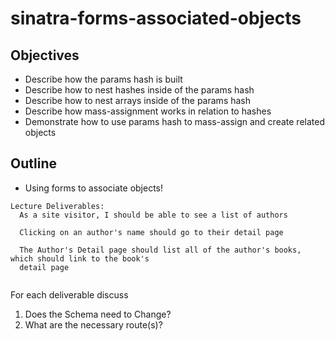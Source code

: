 # sinatra-forms-associated-objects

## Objectives

* Describe how the params hash is built
* Describe how to nest hashes inside of the params hash
* Describe how to nest arrays inside of the params hash
* Describe how mass-assignment works in relation to hashes
* Demonstrate how to use params hash to mass-assign and create related objects

## Outline

* Using forms to associate objects!

```text
Lecture Deliverables:
  As a site visitor, I should be able to see a list of authors
 
  Clicking on an author's name should go to their detail page

  The Author's Detail page should list all of the author's books, which should link to the book's 
  detail page
  
```

For each deliverable discuss

1. Does the Schema need to Change?
2. What are the necessary route\(s\)?
